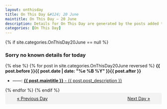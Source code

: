 ```yaml
---
layout: onthisday
title: On This Day &#124; 20 June
maintitle: On This Day — 20 June
description: Details for On This Day are generated by the posts added to the website so the content is subject to changes/updates over time.
categories: [On This Day]
---
```


{% if site.categories.OnThisDay20June == null %}
<h3>Sorry no known details for today</h3>
{% else %}
{% for post in site.categories.OnThisDay20June reversed %}
<strong>{{ post.before }}{{ post.date | date: "%e %B %Y" }}{{ post.after }}</strong>
<ul>
<li> ——: <a class="{{ post.class }}" href="{{ post.url }}"><strong>{{ post.maintitle }}</strong> - {{ post.post_description }}</a></li>
</ul>
{% endfor %}
{% endif %}
<br />
<div style="background-color: #f3f3f3; padding: 10px; border-radius: 5px; text-align: center; display: flex; justify-content: space-evenly;">
<a href="/onthisday/06/06-19">« Previous Day</a>
<span style="visibility:hidden;">[ Visit Leap Year February 29 ]</span>
<a href="/onthisday/06/06-21">Next Day »</a>
</div>

